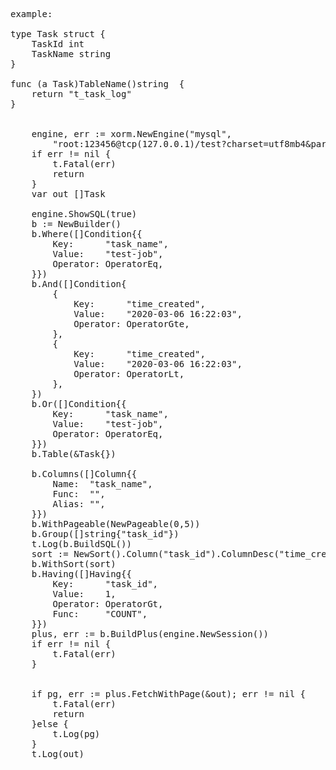 <pre>
example: 

type Task struct {
	TaskId int
	TaskName string
}

func (a Task)TableName()string  {
	return "t_task_log"
}


    engine, err := xorm.NewEngine("mysql",
		"root:123456@tcp(127.0.0.1)/test?charset=utf8mb4&parseTime=true&loc=Local")
	if err != nil {
		t.Fatal(err)
		return
	}
	var out []Task

	engine.ShowSQL(true)
	b := NewBuilder()
	b.Where([]Condition{{
		Key:      "task_name",
		Value:    "test-job",
		Operator: OperatorEq,
	}})
	b.And([]Condition{
		{
			Key:      "time_created",
			Value:    "2020-03-06 16:22:03",
			Operator: OperatorGte,
		},
		{
			Key:      "time_created",
			Value:    "2020-03-06 16:22:03",
			Operator: OperatorLt,
		},
	})
	b.Or([]Condition{{
		Key:      "task_name",
		Value:    "test-job",
		Operator: OperatorEq,
	}})
	b.Table(&Task{})

	b.Columns([]Column{{
		Name:  "task_name",
		Func:  "",
		Alias: "",
	}})
	b.WithPageable(NewPageable(0,5))
	b.Group([]string{"task_id"})
	t.Log(b.BuildSQL())
	sort := NewSort().Column("task_id").ColumnDesc("time_created")
	b.WithSort(sort)
	b.Having([]Having{{
		Key:      "task_id",
		Value:    1,
		Operator: OperatorGt,
		Func:     "COUNT",
	}})
	plus, err := b.BuildPlus(engine.NewSession())
	if err != nil {
		t.Fatal(err)
	}


	if pg, err := plus.FetchWithPage(&out); err != nil {
		t.Fatal(err)
		return
	}else {
		t.Log(pg)
	}
	t.Log(out)

</pre>